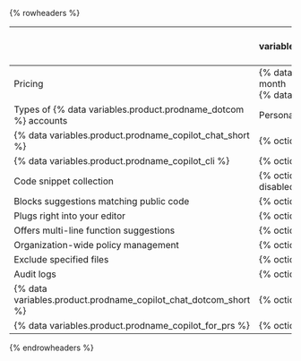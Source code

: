{% rowheaders %}

| | {% data variables.product.prodname_copilot_individuals_short %} | {% data variables.product.prodname_copilot_business_short %} |{% data variables.product.prodname_copilot_enterprise_short %}
|--- | --- | --- | --- |
| Pricing | {% data variables.copilot.cfi_price_per_month %} per month<br>{% data variables.copilot.cfi_price_per_year %} per year | {% data variables.copilot.cfb_price_per_month %} per user per month |{% data variables.copilot.ce_price_per_month %} per user per month |
| Types of {% data variables.product.prodname_dotcom %} accounts | Personal accounts        | Organization or enterprise accounts |Enterprise accounts on {% data variables.product.prodname_ghe_cloud %} |
|{% data variables.product.prodname_copilot_chat_short %}|{% octicon "check" aria-label="Included" %}|{% octicon "check" aria-label="Included" %}|{% octicon "check" aria-label="Included" %}|
|{% data variables.product.prodname_copilot_cli %}|{% octicon "check" aria-label="Included" %}|{% octicon "check" aria-label="Included" %}|{% octicon "check" aria-label="Included" %}|
| Code snippet collection | {% octicon "check" aria-label="Included" %} (Unless disabled) | {% octicon "x" aria-label="Not included" %} |{% octicon "x" aria-label="Not included" %} |
| Blocks suggestions matching public code     | {% octicon "check" aria-label="Included" %} | {% octicon "check" aria-label="Included" %} |{% octicon "check" aria-label="Included" %} |
| Plugs right into your editor                | {% octicon "check" aria-label="Included" %} | {% octicon "check" aria-label="Included" %} |{% octicon "check" aria-label="Included" %} |
| Offers multi-line function suggestions      | {% octicon "check" aria-label="Included" %} | {% octicon "check" aria-label="Included" %} |{% octicon "check" aria-label="Included" %} |
| Organization-wide policy management         | {% octicon "x" aria-label="Not included" %} | {% octicon "check" aria-label="Included" %} |{% octicon "check" aria-label="Included" %} |
| Exclude specified files                     | {% octicon "x" aria-label="Not included" %} | {% octicon "check" aria-label="Included" %} |{% octicon "check" aria-label="Included" %} |
| Audit logs                                  | {% octicon "x" aria-label="Not included" %} |{% octicon "check" aria-label="Included" %}  |{% octicon "check" aria-label="Included" %} |
|{% data variables.product.prodname_copilot_chat_dotcom_short %}|{% octicon "x" aria-label="Not included" %}| {% octicon "x" aria-label="Not included" %} | {% octicon "check" aria-label="Included" %} |
|{% data variables.product.prodname_copilot_for_prs %}|{% octicon "x" aria-label="Not included" %}| {% octicon "x" aria-label="Not included" %} | {% octicon "check" aria-label="Included" %} |

{% endrowheaders %}
